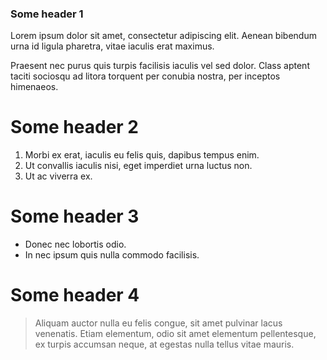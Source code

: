 ### Some header 1

Lorem ipsum dolor sit amet, consectetur adipiscing elit. Aenean bibendum urna id ligula pharetra, vitae iaculis erat maximus.

Praesent nec purus quis turpis facilisis iaculis vel sed dolor. Class aptent taciti sociosqu ad litora torquent per conubia nostra, per inceptos himenaeos.

# Some header 2

1. Morbi ex erat, iaculis eu felis quis, dapibus tempus enim.
2. Ut convallis iaculis nisi, eget imperdiet urna luctus non.
3. Ut ac viverra ex.

# Some header 3

* Donec nec lobortis odio.
* In nec ipsum quis nulla commodo facilisis.

# Some header 4

> Aliquam auctor nulla eu felis congue, sit amet pulvinar lacus venenatis. 
Etiam elementum, odio sit amet elementum pellentesque, ex turpis accumsan neque, at egestas nulla tellus vitae mauris.
